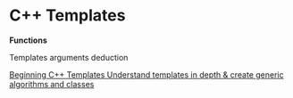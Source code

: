 # C++ Templates

**Functions**

Templates arguments deduction

[ Beginning C++ Templates
Understand templates in depth & create generic algorithms and classes](https://www.udemy.com/beg-cpp-temp/)